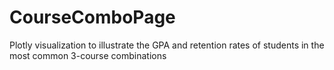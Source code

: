 # CourseComboPage
Plotly visualization to illustrate the GPA and retention rates of students in the most common 3-course combinations
